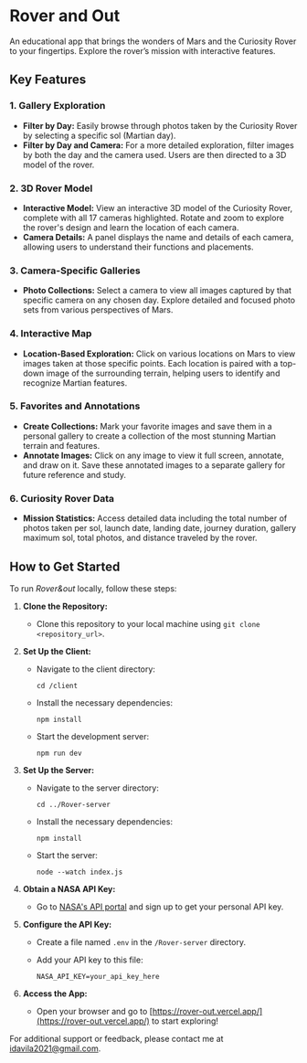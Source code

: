 # Rover and Out

An educational app that brings the wonders of Mars and the Curiosity Rover to your fingertips. Explore the rover’s mission with interactive features. 

## Key Features

### 1. **Gallery Exploration**

- **Filter by Day:** Easily browse through photos taken by the Curiosity Rover by selecting a specific sol (Martian day).
- **Filter by Day and Camera:** For a more detailed exploration, filter images by both the day and the camera used. Users are then directed to a 3D model of the rover.

### 2. **3D Rover Model**

- **Interactive Model:** View an interactive 3D model of the Curiosity Rover, complete with all 17 cameras highlighted. Rotate and zoom to explore the rover's design and learn the location of each camera.
- **Camera Details:** A panel displays the name and details of each camera, allowing users to understand their functions and placements.

### 3. **Camera-Specific Galleries**

- **Photo Collections:** Select a camera to view all images captured by that specific camera on any chosen day. Explore detailed and focused photo sets from various perspectives of Mars.

### 4. **Interactive Map**

- **Location-Based Exploration:** Click on various locations on Mars to view images taken at those specific points. Each location is paired with a top-down image of the surrounding terrain, helping users to identify and recognize Martian features.

### 5. **Favorites and Annotations**

- **Create Collections:** Mark your favorite images and save them in a personal gallery to create a collection of the most stunning Martian terrain and features.
- **Annotate Images:** Click on any image to view it full screen, annotate, and draw on it. Save these annotated images to a separate gallery for future reference and study.

### 6. **Curiosity Rover Data**

- **Mission Statistics:** Access detailed data including the total number of photos taken per sol, launch date, landing date, journey duration, gallery maximum sol, total photos, and distance traveled by the rover.

## How to Get Started

To run *Rover&out* locally, follow these steps:

1. **Clone the Repository:**
   
   - Clone this repository to your local machine using `git clone <repository_url>`.

2. **Set Up the Client:**
   
   - Navigate to the client directory:
     
     `cd /client`
   
   - Install the necessary dependencies:
     
     `npm install`
   
   - Start the development server:
     
     `npm run dev`

3. **Set Up the Server:**
   
   - Navigate to the server directory:
     
     `cd ../Rover-server`
   
   - Install the necessary dependencies:
     
     `npm install`
   
   - Start the server:
     
     `node --watch index.js`

4. **Obtain a NASA API Key:**
   
   - Go to [NASA's API portal](https://api.nasa.gov/) and sign up to get your personal API key.

5. **Configure the API Key:**
   
   - Create a file named `.env` in the `/Rover-server` directory.
   
   - Add your API key to this file:
     
     `NASA_API_KEY=your_api_key_here`

6. **Access the App:**
   
   - Open your browser and go to [https://rover-out.vercel.app/](https://rover-out.vercel.app/) to start exploring!

For additional support or feedback, please contact me at idavila2021@gmail.com.
